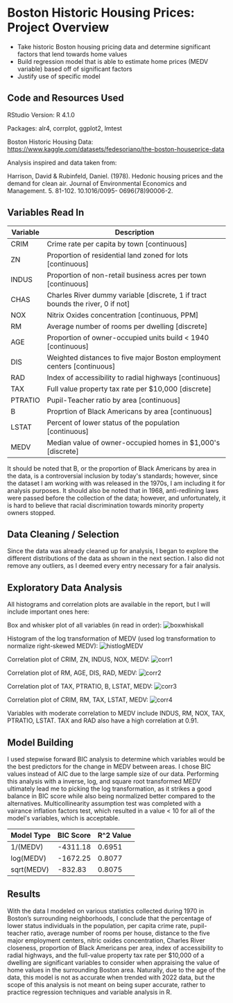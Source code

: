# Boston Historic Housing Prices: Project Overview
- Take historic Boston housing pricing data and determine significant factors that lend towards home values
- Build regression model that is able to estimate home prices (MEDV variable) based off of significant factors
- Justify use of specific model

## Code and Resources Used
RStudio Version: R 4.1.0

Packages: alr4, corrplot, ggplot2, lmtest

Boston Historic Housing Data: https://www.kaggle.com/datasets/fedesoriano/the-boston-houseprice-data

Analysis inspired and data taken from:

Harrison, David & Rubinfeld, Daniel. (1978). Hedonic housing prices and the demand for clean
air. Journal of Environmental Economics and Management. 5. 81-102. 10.1016/0095-
0696(78)90006-2.

## Variables Read In
| Variable | Description |
| --- | --- |
| CRIM | Crime rate per capita by town [continuous] |
| ZN | Proportion of residential land zoned for lots [continuous] |
| INDUS | Proportion of non-retail business acres per town [continuous] |
| CHAS | Charles River dummy variable [discrete, 1 if tract bounds the river, 0 if not] |
| NOX | Nitrix Oxides concentration [continuous, PPM] |
| RM | Average number of rooms per dwelling [discrete] |
| AGE | Proportion of owner-occupied units build < 1940 [continuous] |
| DIS | Weighted distances to five major Boston employment centers [continuous] |
| RAD | Index of accessibility to radial highways [continuous] |
| TAX | Full value property tax rate per $10,000 [discrete] |
| PTRATIO | Pupil-Teacher ratio by area [continuous] |
| B | Proprtion of Black Americans by area [continuous] |
| LSTAT | Percent of lower status of the population [continuous] |
| MEDV | Median value of owner-occupied homes in $1,000's [discrete] |

It should be noted that B, or the proportion of Black Americans by area in the data, is a controversial inclusion by today's standards; however, since the dataset I am working with was released in the 1970s, I am including it for analysis purposes. It should also be noted that in 1968, anti-redlining laws were passed before the collection of the data; however, and unfortunately, it is hard to believe that racial discrimination towards minority property owners stopped.

## Data Cleaning / Selection
Since the data was already cleaned up for analysis, I began to explore the different distributions of the data as shown in the next section. I also did not remove any outliers, as I deemed every entry necessary for a fair analysis.

## Exploratory Data Analysis
All histograms and correlation plots are available in the report, but I will include important ones here:

Box and whisker plot of all variables (in read in order):
![boxwhiskall](https://github.com/mttwdevelops/Regression-Analysis-Boston-Historic-Housing-Prices/blob/main/Photos/allboxandwhiskerplot.png)

Histogram of the log transformation of MEDV (used log transformation to normalize right-skewed MEDV):
![histlogMEDV](https://github.com/mttwdevelops/Regression-Analysis-Boston-Historic-Housing-Prices/blob/main/Photos/logmedvhistplot.png)

Correlation plot of CRIM, ZN, INDUS, NOX, MEDV:
![corr1](https://github.com/mttwdevelops/Regression-Analysis-Boston-Historic-Housing-Prices/blob/main/Photos/pairsvar1to5.png)

Correlation plot of RM, AGE, DIS, RAD, MEDV:
![corr2](https://github.com/mttwdevelops/Regression-Analysis-Boston-Historic-Housing-Prices/blob/main/Photos/pairsvar1to5RM.png)

Correlation plot of TAX, PTRATIO, B, LSTAT, MEDV:
![corr3](https://github.com/mttwdevelops/Regression-Analysis-Boston-Historic-Housing-Prices/blob/main/Photos/pairsvar1to5Tax.png)

Correlation plot of CRIM, RM, TAX, LSTAT, MEDV:
![corr4](https://github.com/mttwdevelops/Regression-Analysis-Boston-Historic-Housing-Prices/blob/main/Photos/pairsvar1to5Crim.png)

Variables with moderate correlation to MEDV include INDUS, RM, NOX, TAX, PTRATIO, LSTAT. TAX and RAD also have a high correlation at 0.91. 

## Model Building
I used stepwise forward BIC analysis to determine which variables would be the best predictors for the change in MEDV between areas. I chose BIC values instead of AIC due to the large sample size of our data. Performing this analysis with a inverse, log, and square root transformed MEDV ultimately lead me to picking the log transformation, as it strikes a good balance in BIC score while also being normalized better compared to the alternatives. Multicollinearity assumption test was completed with a vairance inflation factors test, which resulted in a value < 10 for all of the model's variables, which is acceptable. 

| Model Type | BIC Score | R^2 Value |
| --- | --- | --- |
| 1/(MEDV) | -4311.18 | 0.6951 |
| log(MEDV) | -1672.25 | 0.8077 |
| sqrt(MEDV) | -832.83 | 0.8075 |

## Results
With the data I modeled on various statistics collected during 1970 in Boston’s surrounding neighborhoods, I conclude that the percentage of lower status individuals in the population, per capita crime rate, pupil-teacher ratio, average number of rooms per house, distance to the five major employment centers, nitric oxides concentration, Charles River closeness, proportion of Black Americans per area, index of accessibility to radial highways, and the full-value property tax rate per $10,000 of a dwelling are significant variables to consider when appraising the value of home values in the surrounding Boston area. Naturally, due to the age of the data, this model is not as accurate when trended with 2022 data, but the scope of this analysis is not meant on being super accurate, rather to practice regression techniques and variable analysis in R.
